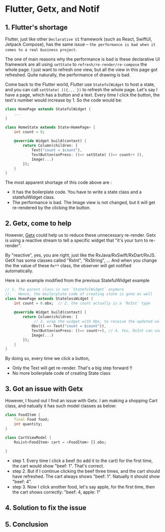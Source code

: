 # Flutter, Getx, and Notif

## 1. Flutter's shortage

Flutter, just like other `Declarative UI` framework (such as React, SwiftUI, Jetpack Compose), has the same issue – `the performance is bad when it comes to a real business project`. 

The one of main reasons why the performance is bad is these declarative UI framework are all using `setState` to `refresh/re-render/re-compose` the whole page.  I just want to refresh one view, but all the view in this page got refreshed. Quite naturally, the performance of drawing is bad. 

Come back to the Flutter world, Flutter use `StatefulWidget` to host a state, and you can call `setState( (){... })` to refresh the whole page.  Let's say I have a page, which has a button and a text. Every time I click the button, the text's number would increase by 1. So the code would be:

```dart
class HomePage extends StatefulWidget {
    ...
}

class HomeState extends State<HomePage> {
    int count = 0;
    
    @override Widget build(context) {
        return Column(children: [
            Text("count = $count"),
            TextButton(onPress: ()=> setState( ()=> count++ )),
            Image(...)
        ]);
    }
}

```

The most apparent shortage of this code above are :
* It has the boilerplate code. You have to write a state class and a statefulWidget class.
* The performance is bad. The Image view is not changed, but it will get re-rendered by the clicking the button. 


## 2. Getx, come to help
However, [Getx](https://pub.dev/packages/get) could help us to reduce these unnecessary re-render.  Getx is using a reactive stream to tell a specific widget that "it's your turn to re-render". 

By "reactive", yes, you are right, just like the RxJava/RxSwift/RxDart/RxJS. GetX has some classes called "RxInt", "RxString", … And when you change the the value of these `Rx**` class, the observer will get notified automatically. 

Here is an example modified from the previous StatefulWidget example
```dart
// 1. The parent class is not `StatefulWidget` anymore
//.   Hence, the boilerplate code of creating state is gone as well
class HomePage extends StatelessWidget {
    int count = 0.obx;  // 2. the count actually is a `RxInt` type
    
    @override Widget build(context) {
        return Column(children: [
             // 3. wrap the widget with Obx, to receive the updated value automatically
            Obx(() => Text("count = $count")), 
            TextButton(onPress: ()=> count++), // 4. Yes, RxInt can use "++" as well
            Image(...)
        ]);
    }
}
```

By doing so, every time we click a button, 
* Only the Text will get re-render.  That's a big step forward !!
* No more boilerplate code of creating State class


## 3. Got an issue with Getx

However, I found out I find an issue with Getx. I am making a shopping Cart class, and natually it has such model classes as below:
```dart
class FoodItem {
    final Food food;
    int quantity;
}

class CartViewModel {
    RxList<FoodItem> cart = <FoodItem> [].obs;
    
}
```

* step 1.  Every time I click a beef (to add it to the cart) for the first time, the cart would show "beef: 1". That's correct.
* step 2.  But if I continue clicking the beef three times, and the cart should have refreshed. The cart always shows "beef: 1". Natually it should show "beef: 4".
* step 3.  Now I click another food, let's say apple, for the first time, then the cart shows correctly: "beef: 4, apple: 1"


## 4. Solution to fix the issue


## 5. Conclusion
